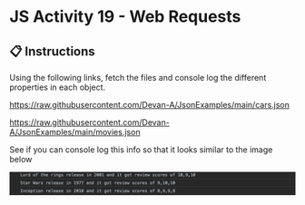 # JS Activity 19 - Web Requests

## 📋 Instructions

Using the following links, fetch the files and console log the different properties in each object.

https://raw.githubusercontent.com/Devan-A/JsonExamples/main/cars.json

https://raw.githubusercontent.com/Devan-A/JsonExamples/main/movies.json

See if you can console log this info so that it looks similar to the image below

![](../../../Assets/JS/webRequestLog.png)